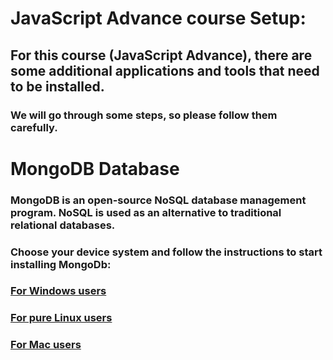 # JavaScript Advance course Setup:

## For this course (JavaScript Advance), there are some additional applications and tools that need to be installed.
### We will go through some steps, so please follow them carefully.

# MongoDB Database
### MongoDB is an open-source NoSQL database management program. NoSQL is used as an alternative to traditional relational databases. 
 
### Choose your device system and follow the instructions to start installing MongoDb:

###  [For Windows users](mongodb-wsl.md)
###  [For pure Linux users](mongodb-linux.md)
###  [For Mac users](mongodb-mac.md)
